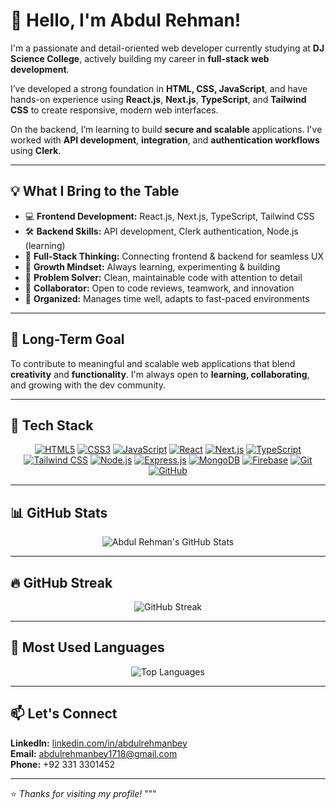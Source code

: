 # 👋 Hello, I'm Abdul Rehman!

I'm a passionate and detail-oriented web developer currently studying at **DJ Science College**, actively building my career in **full-stack web development**.

I’ve developed a strong foundation in **HTML, CSS, JavaScript**, and have hands-on experience using **React.js**, **Next.js**, **TypeScript**, and **Tailwind CSS** to create responsive, modern web interfaces.

On the backend, I’m learning to build **secure and scalable** applications. I've worked with **API development**, **integration**, and **authentication workflows** using **Clerk**.

---

## 💡 What I Bring to the Table

- 💻 **Frontend Development:** React.js, Next.js, TypeScript, Tailwind CSS  
- 🛠️ **Backend Skills:** API development, Clerk authentication, Node.js (learning)  
- 🔄 **Full-Stack Thinking:** Connecting frontend & backend for seamless UX  
- 🧠 **Growth Mindset:** Always learning, experimenting & building  
- 🧩 **Problem Solver:** Clean, maintainable code with attention to detail  
- 🤝 **Collaborator:** Open to code reviews, teamwork, and innovation  
- 📅 **Organized:** Manages time well, adapts to fast-paced environments

---

## 🎯 Long-Term Goal

To contribute to meaningful and scalable web applications that blend **creativity** and **functionality**. I'm always open to **learning, collaborating**, and growing with the dev community.

---

## 🧰 Tech Stack

<p align="center">
  <a href="https://developer.mozilla.org/en-US/docs/Web/HTML" target="_blank"><img src="https://img.shields.io/badge/HTML5-E34F26?style=for-the-badge&logo=html5&logoColor=white" alt="HTML5" /></a>
  <a href="https://developer.mozilla.org/en-US/docs/Web/CSS" target="_blank"><img src="https://img.shields.io/badge/CSS3-1572B6?style=for-the-badge&logo=css3&logoColor=white" alt="CSS3" /></a>
  <a href="https://developer.mozilla.org/en-US/docs/Web/JavaScript" target="_blank"><img src="https://img.shields.io/badge/JavaScript-F7DF1E?style=for-the-badge&logo=javascript&logoColor=black" alt="JavaScript" /></a>
  <a href="https://reactjs.org/" target="_blank"><img src="https://img.shields.io/badge/React-20232A?style=for-the-badge&logo=react&logoColor=61DAFB" alt="React" /></a>
  <a href="https://nextjs.org/" target="_blank"><img src="https://img.shields.io/badge/Next.js-000000?style=for-the-badge&logo=nextdotjs&logoColor=white" alt="Next.js" /></a>
  <a href="https://www.typescriptlang.org/" target="_blank"><img src="https://img.shields.io/badge/TypeScript-3178C6?style=for-the-badge&logo=typescript&logoColor=white" alt="TypeScript" /></a>
  <a href="https://tailwindcss.com/" target="_blank"><img src="https://img.shields.io/badge/Tailwind_CSS-38B2AC?style=for-the-badge&logo=tailwind-css&logoColor=white" alt="Tailwind CSS" /></a>
  <a href="https://nodejs.org/" target="_blank"><img src="https://img.shields.io/badge/Node.js-339933?style=for-the-badge&logo=nodedotjs&logoColor=white" alt="Node.js" /></a>
  <a href="https://expressjs.com/" target="_blank"><img src="https://img.shields.io/badge/Express.js-000000?style=for-the-badge&logo=express&logoColor=white" alt="Express.js" /></a>
  <a href="https://www.mongodb.com/" target="_blank"><img src="https://img.shields.io/badge/MongoDB-4EA94B?style=for-the-badge&logo=mongodb&logoColor=white" alt="MongoDB" /></a>
  <a href="https://firebase.google.com/" target="_blank"><img src="https://img.shields.io/badge/Firebase-FFCA28?style=for-the-badge&logo=firebase&logoColor=black" alt="Firebase" /></a>
  <a href="https://git-scm.com/" target="_blank"><img src="https://img.shields.io/badge/Git-F05032?style=for-the-badge&logo=git&logoColor=white" alt="Git" /></a>
  <a href="https://github.com/" target="_blank"><img src="https://img.shields.io/badge/GitHub-181717?style=for-the-badge&logo=github&logoColor=white" alt="GitHub" /></a>
</p>

---

## 📊 GitHub Stats

<p align="center">
  <img src="https://github-readme-stats.vercel.app/api?username=abdulrehmanbey1718&show_icons=true&theme=github_dark" alt="Abdul Rehman's GitHub Stats" />
</p>

---

## 🔥 GitHub Streak

<p align="center">
  <img src="https://github-readme-streak-stats.herokuapp.com/?user=abdulrehmanbey1718&theme=github-dark" alt="GitHub Streak" />
</p>

---

## 📌 Most Used Languages

<p align="center">
  <img src="https://github-readme-stats.vercel.app/api/top-langs/?username=abdulrehmanbey1718&layout=compact&theme=github_dark" alt="Top Languages" />
</p>

---

## 📫 Let's Connect

**LinkedIn:** [linkedin.com/in/abdulrehmanbey](https://www.linkedin.com/in/abdulrehmanbey)  
**Email:** abdulrehmanbey1718@gmail.com  
**Phone:** +92 331 3301452  

---

⭐️ *Thanks for visiting my profile!*
"""
